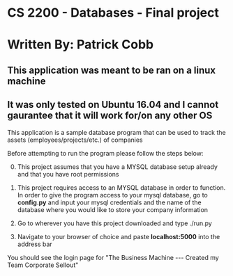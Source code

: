 # CS 2200 - Databases -  Final project
# Written By: Patrick Cobb


## This application was meant to be ran on a linux machine
## It was only tested on Ubuntu 16.04 and I cannot gaurantee that it will work for/on any other OS


This application is a sample database program that can be used to track the assets (employees/projects/etc.) of companies

Before attempting to run the program please follow the steps below:

0. This project assumes that you have a MYSQL database setup already and that you have root permissions

1. This project requires access to an MYSQL database in order to function. In order to give the program access to your mysql database, go to **config.py** and input your mysql credentials and the name of the database where you would like to store your company information

2. Go to wherever you have this project downloaded and type ./run.py

3. Navigate to your browser of choice and paste **localhost:5000** into the address bar

You should see the login page for "The Business Machine --- Created my Team Corporate Sellout"